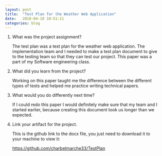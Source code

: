 ```yaml
---
layout: post
title:  "Test Plan for the Weather Web Application"
date:   2018-04-10 10:51:11
categories: blog
---
```


1)	What was the project assignment? 
    
    The test plan was a test plan for the weather web application. The implementation team and I needed to make a test plan document to give to the testing team so that they can test our project. This paper was a part of my Software engineering class.  

2)	What did you learn from the project? 
    
    Working on this paper taught me the difference between the different types of tests and helped me practice writing technical papers.
    
3)	What would you do differently next time? 
    
    If I could redo this paper I would definitely make sure that my team and I started earlier, because creating this document took us longer than we expected.
    
4)	Link your artifact for the project.
    
    This is the github link to the docx file, you just need to download it to your machine to view it:
    
    https://github.com/charbelmarche33/TestPlan
    
    

